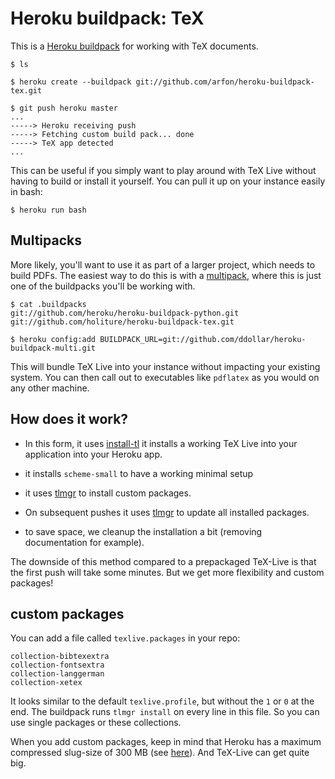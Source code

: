Heroku buildpack: TeX
=====================

This is a [Heroku buildpack](http://devcenter.heroku.com/articles/buildpacks) for working with TeX documents.

    $ ls

    $ heroku create --buildpack git://github.com/arfon/heroku-buildpack-tex.git

    $ git push heroku master
    ...
    -----> Heroku receiving push
    -----> Fetching custom build pack... done
    -----> TeX app detected
    ...

This can be useful if you simply want to play around with TeX Live without
having to build or install it yourself. You can pull it up on your instance
easily in bash:

    $ heroku run bash

Multipacks
----------

More likely, you'll want to use it as part of a larger project, which needs to
build PDFs. The easiest way to do this is with a [multipack](https://github.com/ddollar/heroku-buildpack-multi),
where this is just one of the buildpacks you'll be working with.

    $ cat .buildpacks
    git://github.com/heroku/heroku-buildpack-python.git
    git://github.com/holiture/heroku-buildpack-tex.git

    $ heroku config:add BUILDPACK_URL=git://github.com/ddollar/heroku-buildpack-multi.git

This will bundle TeX Live into your instance without impacting your existing
system. You can then call out to executables like `pdflatex` as you would on
any other machine.

How does it work?
-----------------
- In this form, it uses [install-tl](http://www.tug.org/texlive/doc/install-tl.html) it installs a working TeX Live into your application into your Heroku app.

- it installs `scheme-small` to have a working minimal setup

- it uses [tlmgr](http://www.tug.org/texlive/tlmgr.html) to install custom packages.

- On subsequent pushes it uses [tlmgr](http://www.tug.org/texlive/tlmgr.html) to update all installed packages.

- to save space, we cleanup the installation a bit (removing documentation for example).

The downside of this method compared to a prepackaged TeX-Live is that the first push will take some minutes. But we get more flexibility and custom packages!

custom packages
---------------
You can add a file called `texlive.packages` in your repo:

    collection-bibtexextra
    collection-fontsextra
    collection-langgerman
    collection-xetex

It looks similar to the default `texlive.profile`, but without the `1` or `0` at the end. The buildpack runs `tlmgr install` on every line in this file. So you can use single packages or these collections.

When you add custom packages, keep in mind that Heroku has a maximum compressed slug-size of 300 MB (see [here](https://devcenter.heroku.com/articles/slug-compiler#slug-size)). And TeX-Live can get quite big.
